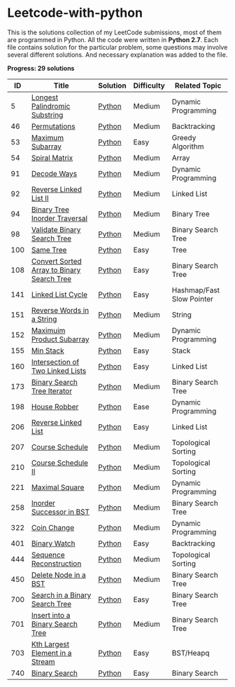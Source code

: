 # Leetcode-with-python

This is the solutions collection of my LeetCode submissions, most of them are programmed in Python. 
All the code were written in **Python 2.7**. Each file contains solution for the particular problem, some questions may involve several different solutions. And necessary explanation was added to the file. 



**Progress: 29 solutions**

| ID   | Title                                                        | Solution                                                     | Difficulty | Related Topic             |
| ---- | ------------------------------------------------------------ | ------------------------------------------------------------ | ---------- | ------------------------- |
| 5    | [Longest Palindromic Substring](https://leetcode.com/problems/longest-palindromic-substring/) | [Python](./src/Longest-Palindromic-Substring)                | Medium     | Dynamic Programming       |
| 46   | [Permutations](https://leetcode.com/problems/permutations/)  | [Python](./src/Permutations)                                 | Medium     | Backtracking              |
| 53   | [Maximum Subarray](https://leetcode.com/problems/maximum-subarray/) | [Python](./src/Maximum-Subarray)                             | Easy       | Greedy Algorithm          |
| 54   | [Spiral Matrix](https://leetcode.com/problems/spiral-matrix/) | [Python](./src/Spiral-Matrix)                                | Medium     | Array                     |
| 91   | [Decode Ways](https://leetcode.com/problems/decode-ways/)    | [Python](./src/Decode-Ways)                                  | Medium     | Dynamic Programming       |
| 92   | [Reverse Linked List II](https://leetcode.com/problems/reverse-linked-list-ii/) | [Python](./src/Reverse-Linked-List-II)                       | Medium     | Linked List               |
| 94   | [Binary Tree Inorder Traversal](https://leetcode.com/problems/binary-tree-inorder-traversal/) | [Python](./src/Binary-Tree-Inorder-Traversal)                | Medium     | Binary Tree               |
| 98   | [Validate Binary Search Tree](https://leetcode.com/problems/validate-binary-search-tree/) | [Python](./src/Validate-Binary-Search-Tree)                  | Medium     | Binary Search Tree        |
| 100  | [Same Tree](https://leetcode.com/problems/same-tree/)        | [Python](./src/Same_Tree)                                    | Easy       | Tree                      |
| 108  | [Convert Sorted Array to Binary Search Tree](https://leetcode.com/problems/convert-sorted-array-to-binary-search-tree/) | [Python](./src/Converted-Sorted-Array-to-Binary_search-Tree) | Easy       | Binary Search Tree        |
| 141  | [Linked List Cycle](https://leetcode.com/problems/linked-list-cycle/) | [Python](./src/Linked-List-Cycel)                            | Easy       | Hashmap/Fast Slow Pointer |
| 151  | [Reverse Words in a String](https://leetcode.com/problems/reverse-words-in-a-string/) | [Python](./src/Reverse-Words-in-a-String)                    | Medium     | String                    |
| 152  | [Maximuim Product Subarray](https://leetcode.com/problems/maximum-product-subarray/) | [Python](./src/Maximum-Product-Subarray)                     | Medium     | Dynamic Programming       |
| 155  | [Min Stack](https://leetcode.com/problems/min-stack/)        | [Python](./src/Min-Stack)                                    | Easy       | Stack                     |
| 160  | [Intersection of Two Linked Lists](https://leetcode.com/problems/intersection-of-two-linked-lists/) | [Python](./src/Intersection-of-Two-Linked-Lists)             | Easy       | Linked List               |
| 173  | [Binary Search Tree Iterator](https://leetcode.com/problems/binary-search-tree-iterator/) | [Python](./src/Binary-Search-Tree-Iteator)                   | Medium     | Binary Search Tree        |
| 198  | [House Robber](https://leetcode.com/problems/house-robber/)  | [Python](./src/House-Robber)                                 | Ease       | Dynamic Programming       |
| 206  | [Reverse Linked List](https://leetcode.com/problems/reverse-linked-list/) | [Python](./src/Reverse-Linked-List)                          | Easy       | Linked List               |
| 207  | [Course Schedule](https://leetcode.com/problems/course-schedule/) | [Python](./src/Course-Schedule)                              | Medium     | Topological Sorting       |
| 210  | [Course Schedule II](https://leetcode.com/problems/course-schedule-ii/) | [Python](./src/Course-Schedule-II)                           | Medium     | Topological Sorting       |
| 221  | [Maximal Square](https://leetcode.com/problems/maximal-square/) | [Python](./src/Maximal-Square)                               | Medium     | Dynamic Programming       |
| 258  | [Inorder Successor in BST](https://leetcode.com/problems/inorder-successor-in-bst/) | [Python](./src/Inorder-Successor-in-BST)                     | Medium     | Binary Search Tree        |
| 322  | [Coin Change](https://leetcode.com/problems/coin-change/)    | [Python](./src/Coin-Change)                                  | Medium     | Dynamic Programming       |
| 401  | [Binary Watch](https://leetcode.com/problems/binary-watch/)  | [Python](./src/Binary-Watch)                                 | Easy       | Backtracking              |
| 444  | [Sequence Reconstruction](https://leetcode.com/problems/sequence-reconstruction/) | [Python](./src/Sequence-Reconstruction)                      | Medium     | Topological Sorting       |
| 450  | [Delete Node in a BST](https://leetcode.com/problems/delete-node-in-a-bst/) | [Python](./src/Delete-Node-in-a-BST)                         | Medium     | Binary Search Tree        |
| 700  | [Search in a Binary Search Tree](https://leetcode.com/problems/search-in-a-binary-search-tree/) | [Python](./src/Search-in-a-Binary-Search-Tree)               | Easy       | Binary Search Tree        |
| 701  | [Insert into a Binary Search Tree](https://leetcode.com/problems/insert-into-a-binary-search-tree/) | [Python](./src/Insert-into-a-Binary-Search-Tree)             | Medium     | Binary Search Tree        |
| 703  | [Kth Largest Element in a Stream](https://leetcode.com/problems/kth-largest-element-in-a-stream/) | [Python](./src/Kth-Largest-Element-in-a-Stream)              | Easy       | BST/Heapq                 |
| 740  | [Binary Search](https://leetcode.com/problems/binary-search/) | [Python](./src/Binary-Search)                                | Easy       | Binary Search             |

​	

